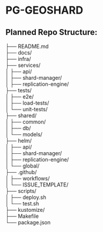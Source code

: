 # PG-GEOSHARD


## Planned Repo Structure:

├── README.md                 
├── docs/                      
├── infra/                   
├── services/                
│   ├── api/                  
│   ├── shard-manager/        
│   ├── replication-engine/    
├── tests/                    
│   ├── e2e/                   
│   ├── load-tests/            
│   └── unit-tests/           
├── shared/                    
│   ├── common/               
│   ├── db/                 
│   └── models/                
├── helm/                      
│   ├── api/                   
│   ├── shard-manager/         
│   ├── replication-engine/    
│   └── global/               
├── .github/                   
│   ├── workflows/            
│   └── ISSUE_TEMPLATE/        
├── scripts/                 
│   ├── deploy.sh           
│   └── test.sh               
├── kustomize/                 
├── Makefile                   
└── package.json               


